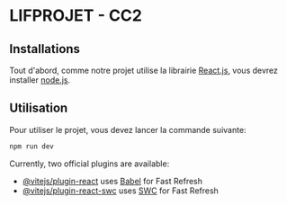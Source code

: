# LIFPROJET - CC2

## Installations
Tout d'abord, comme notre projet utilise la librairie [React.js](https://react.dev/), vous devrez installer [node.js](https://nodejs.org/en/download).

## Utilisation
Pour utiliser le projet, vous devez lancer la commande suivante:
```bash
npm run dev
```

Currently, two official plugins are available:

- [@vitejs/plugin-react](https://github.com/vitejs/vite-plugin-react/blob/main/packages/plugin-react/README.md) uses [Babel](https://babeljs.io/) for Fast Refresh
- [@vitejs/plugin-react-swc](https://github.com/vitejs/vite-plugin-react-swc) uses [SWC](https://swc.rs/) for Fast Refresh
